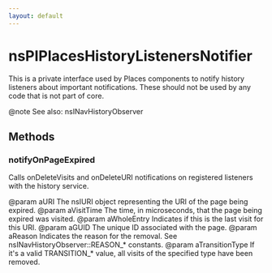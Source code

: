 ```yaml
---
layout: default
---
```


# nsPIPlacesHistoryListenersNotifier #

This is a private interface used by Places components to notify history
listeners about important notifications.  These should not be used by any
code that is not part of core.

@note See also: nsINavHistoryObserver


## Methods ##

### notifyOnPageExpired ###

Calls onDeleteVisits and onDeleteURI notifications on registered listeners
with the history service.

@param aURI
       The nsIURI object representing the URI of the page being expired.
@param aVisitTime
       The time, in microseconds, that the page being expired was visited.
@param aWholeEntry
       Indicates if this is the last visit for this URI.
@param aGUID
       The unique ID associated with the page.
@param aReason
       Indicates the reason for the removal.
       See nsINavHistoryObserver::REASON_* constants.
@param aTransitionType
       If it's a valid TRANSITION_* value, all visits of the specified type
       have been removed.

